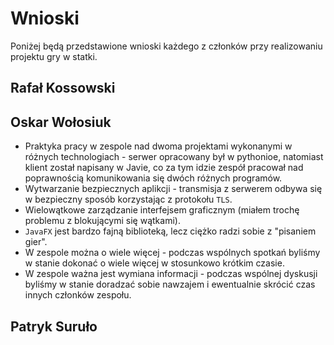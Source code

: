 # Wnioski
Poniżej będą przedstawione wnioski każdego z członków przy realizowaniu projektu gry w statki.
## Rafał Kossowski





## Oskar Wołosiuk

- Praktyka pracy w zespole nad dwoma projektami wykonanymi w różnych technologiach - serwer opracowany był w pythonioe, natomiast klient został napisany w Javie, co za tym idzie zespół pracował nad poprawnością komunikowania się dwóch różnych programów.
- Wytwarzanie bezpiecznych aplikcji - transmisja z serwerem odbywa się w bezpieczny sposób korzystając z protokołu ```TLS```.
- Wielowątkowe zarządzanie interfejsem graficznym (miałem trochę problemu z blokującymi się wątkami).
- ```JavaFX``` jest bardzo fajną biblioteką, lecz ciężko radzi sobie z "pisaniem gier".
- W zespole można o wiele więcej - podczas wspólnych spotkań byliśmy w stanie dokonać o wiele więcej w stosunkowo krótkim czasie.
- W zespole ważna jest wymiana informacji - podczas wspólnej dyskusji byliśmy w stanie doradzać sobie nawzajem i ewentualnie skrócić czas innych członków zespołu.
## Patryk Suruło
